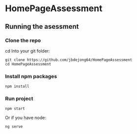# HomePageAssessment
 
## Running the asessment

### Clone the repo

cd Into your git folder:

```shell
git clone https://github.com/jbdejong64/HomePageAssessment
cd HomePageAssessment
```

### Install npm packages

```shell
npm install
```

### Run project

```shell
npm start
```

Or if you have node:

```shell
ng serve
```
